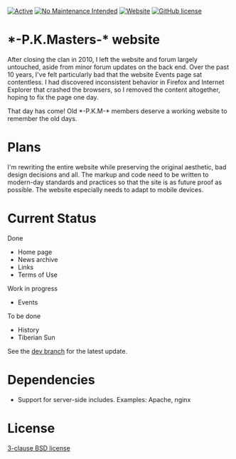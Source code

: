 [![Active](https://img.shields.io/badge/Status-Active-green.svg)](https://github.com/Dbzruler72/pkmasters.com/graphs/commit-activity) [![No Maintenance Intended](http://unmaintained.tech/badge.svg)](http://unmaintained.tech/) [![Website](https://img.shields.io/website-up-down-green-red/https/pkmasters.com.svg)](https://pkmasters.com/) [![GitHub license](https://img.shields.io/badge/License-BSD%203--Clause-green.svg)](https://github.com/Dbzruler72/pkmasters.com/blob/master/LICENSE)


# \*-P.K.Masters-\*  website
After closing the clan in 2010, I left the website and forum largely untouched, aside from minor forum updates on the back end.  Over the past 10 years, I've felt particularly bad that the website Events page sat contentless.  I had discovered inconsistent behavior in Firefox and Internet Explorer that crashed the browsers, so I removed the content altogether, hoping to fix the page one day.

That day has come!  Old  \*-P.K.M-\*  members deserve a working website to remember the old days.


# Plans
I'm rewriting the entire website while preserving the original aesthetic, bad design decisions and all.  The markup and code need to be written to modern-day standards and practices so that the site is as future proof as possible.  The website especially needs to adapt to mobile devices.


# Current Status
Done
- Home page
- News archive
- Links
- Terms of Use

Work in progress
- Events

To be done
- History
- Tiberian Sun

See the [dev branch](../../tree/dev) for the latest update.


# Dependencies
* Support for server-side includes.  Examples: Apache, nginx


# License
[3-clause BSD license](../../blob/master/LICENSE/)